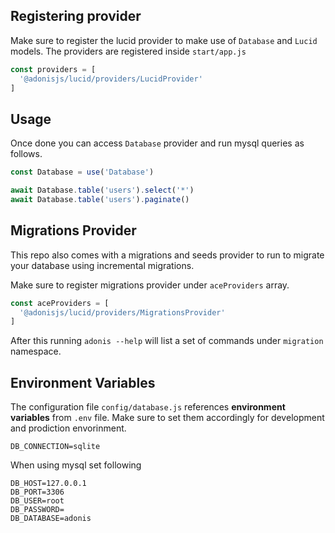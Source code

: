 ## Registering provider

Make sure to register the lucid provider to make use of `Database` and `Lucid` models. The providers are registered inside `start/app.js`

```js
const providers = [
  '@adonisjs/lucid/providers/LucidProvider'
]
```


## Usage 

Once done you can access `Database` provider and run mysql queries as follows.

```js
const Database = use('Database')

await Database.table('users').select('*')
await Database.table('users').paginate()
```

## Migrations Provider

This repo also comes with a migrations and seeds provider to run to migrate your database using incremental migrations.

Make sure to register migrations provider under `aceProviders` array.

```js
const aceProviders = [
  '@adonisjs/lucid/providers/MigrationsProvider'
]
```

After this running `adonis --help` will list a set of commands under `migration` namespace.

## Environment Variables

The configuration file `config/database.js` references **environment variables** from `.env` file. Make sure to set them accordingly for development and prodiction envorinment. 

```
DB_CONNECTION=sqlite
```

When using mysql set following

```
DB_HOST=127.0.0.1
DB_PORT=3306
DB_USER=root
DB_PASSWORD=
DB_DATABASE=adonis
```
